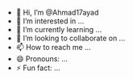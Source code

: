 - 👋 Hi, I’m @Ahmad17ayad
- 👀 I’m interested in ...
- 🌱 I’m currently learning ...
- 💞️ I’m looking to collaborate on ...
- 📫 How to reach me ...
- 😄 Pronouns: ...
- ⚡ Fun fact: ...

<!---
Ahmad17ayad/Ahmad17ayad is a ✨ special ✨ repository because its `README.md` (this file) appears on your GitHub profile.
You can click the Preview link to take a look at your changes.
--->
